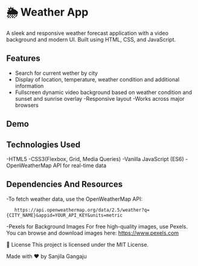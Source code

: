 # 🌦️ Weather App

A sleek and responsive weather forecast application with a video background and modern UI. Built using HTML, CSS, and JavaScript.

## Features
- Search for current wether by city
- Display of location, temperature, weather condition and additional information
- Fullscreen dynamic video background based on weather condition and sunset and sunrise overlay
-Responsive layout
-Works across major browsers

## Demo

## Technologies Used
-HTML5
-CSS3(Flexbox, Grid, Media Queries)
-Vanilla JavaScript (ES6)
-OpenWeatherMap API for real-time data

## Dependencies And Resources
-To fetch weather data, use the OpenWeatherMap API:
```
   https://api.openweathermap.org/data/2.5/weather?q={CITY_NAME}&appid=YOUR_API_KEY&units=metric
```
-Pexels for Background Images
For free high-quality images, use Pexels. You can browse and download images here:
 https://www.pexels.com

📄 License
This project is licensed under the MIT License.

Made with ❤️ by Sanjila Gangaju